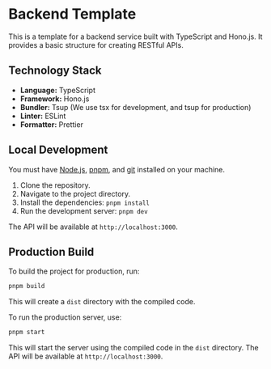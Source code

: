 # Backend Template

This is a template for a backend service built with TypeScript and Hono.js. It provides a basic structure for creating RESTful APIs.

## Technology Stack

- **Language:** TypeScript
- **Framework:** Hono.js
- **Bundler:** Tsup (We use tsx for development, and tsup for production)
- **Linter:** ESLint
- **Formatter:** Prettier

## Local Development

You must have [Node.js](https://nodejs.org/en/), [pnpm](https://pnpm.io/), and [git](https://git-scm.com/) installed on your machine.

1. Clone the repository.
2. Navigate to the project directory.
3. Install the dependencies: `pnpm install`
4. Run the development server: `pnpm dev`

The API will be available at `http://localhost:3000`.

## Production Build

To build the project for production, run:

```bash
pnpm build
```

This will create a `dist` directory with the compiled code.

To run the production server, use:

```bash
pnpm start
```

This will start the server using the compiled code in the `dist` directory. The API will be available at `http://localhost:3000`.
